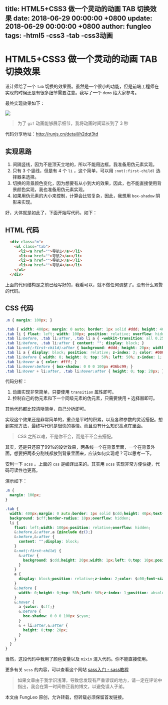 title: HTML5+CSS3 做一个灵动的动画 TAB 切换效果
date: 2018-06-29 00:00:00 +0800
update: 2018-06-29 00:00:00 +0800
author: fungleo
tags:
    -html5
    -css3
    -tab
    -css3动画
---

# HTML5+CSS3 做一个灵动的动画 TAB 切换效果

设计师给了一个 `tab` 切换的效果图。虽然是一个很小的功能，但是前端工程师在实现的时候还是有很多细节需要注意。我写了一个 `demo` 给大家参考。

最终实现效果如下：

![](https://raw.githubusercontent.com/fengcms/articles/master/image/49/098b5df4b7883f58024e710d833078.gif)
> 为了 `gif` 动画能够展示细节，我将动画时间延长到了 3 秒

代码分享地址：http://runjs.cn/detail/h2dqt3td

## 实现思路

1. 间隔竖线，因为不是顶天立地的，所以不能用边框。我准备用伪元素实现。
2. 只有 3 个竖线，但是有 4 个 `li` ，这个简单，可以用 `:not(:first-child)` 选择器来选择。
3. 切换的背景颜色变化，因为想要有从小到大的效果，因此，也不能直接使用背景颜色实现，我也准备用伪元素实现。
4. 如果用伪元素的大小来控制，计算会比较复杂，因此，我想用 `box-shadow` 阴影来实现。

好，大体就是如此了，下面开始写代码，如下：

## HTML 代码

```html
  <div class="m">
    <ul class="tab">
      <li><a href="">导航1</a></li>
      <li><a href="">导航2</a></li>
      <li><a href="">导航3</a></li>
      <li><a href="">导航4</a></li>
    </ul>
  </div>
```

上面的代码结构是之前已经写好的，我看可以，就不做任何调整了。没有什么累赘的代码。

## CSS 代码

```css
.m { margin: 100px; }

.tab { width: 400px; margin: 0 auto; border: 1px solid #ddd; height: 40px; text-align: center; line-height: 40px; background: #fff; border-radius: 10px; overflow: hidden; }
.tab li { float: left; width: 100px; position: relative; overflow: hidden; }
.tab li:before, .tab li:after, .tab li a { -webkit-transition: all 0.25s ease-in-out; transition: all 0.25s ease-in-out; }
.tab li:before, .tab li:after { content: ""; display: block; }
.tab li:not(:first-child):after { background: #ddd; height: 20px; width: 1px; left: 0; top: 10px; position: absolute; }
.tab li a { display: block; position: relative; z-index: 2; color: #000; font-size: 14px; }
.tab li:before { width: 0; height: 0; top: 50%; left: 50%; z-index: 1; position: absolute; }
.tab li:hover a { color: #fff; }
.tab li:hover:before { box-shadow: 0 0 0 100px #36bc99; }
.tab li:hover + li:after, .tab li:hover:after { height: 0; top: 20px; }
```

代码分析：

1. 动画实现非常简单，只要使用 `transition` 属性即可。
2. 控制自己的伪元素和下一个同级元素的伪元素，只需要使用 `+` 选择器即可。

其他代码都比较清晰简单，自己分析即可。

实现这个效果还是非常简单的，重点是平时的积累，以及各种参数的灵活搭配。想到实现方法，最终写代码是很快的事情。而且没有什么知识高点在里面。

> CSS 之所以难，不是你不会，而是不不会去搭配。

其实，还是只还原了99%的设计效果，两条线一个在背景里面，一个在背景外面，想要把两条分割线都放到背景里面来，应该如何实现呢？可以思考一下。

安利一下 `scss` 。上面的 `css` 是编译出来的。其实用 `scss` 实现非常方便快捷，代码可读性也更高。

演示如下：

```css
.m {
  margin: 100px;
}

.tab {
  width: 400px;margin: 0 auto;border: 1px solid $cdd;height: 40px;text-align: center;line-height: 40px;
  background: $cff;border-radius: 10px;overflow: hidden;
  li {
    float: left;width: 100px;position: relative;overflow: hidden;
    &:before,&:after,a {@include dz();}
    &:before,&:after {
      content: "";display: block;
    }
    &:not(:first-child) {
      &:after {
        background: $cdd;height: 20px;width: 1px;left: 0;top: 10px;position: absolute;
      }
    }
    a {
      display: block;position: relative;z-index: 2;color: $c00;font-size: 14px;
    }
    &:before {
      width: 0;height: 0;top: 50%;left: 50%;z-index: 1;position: absolute;
    }
    &:hover {
      a {color: $cff;}
      &:before {
        box-shadow: 0 0 0 100px $cyan;
      }
      & + li:after,&:after {
        height: 0;top: 20px;
      }
    }
  }
}
```
当然，这段代码中我用了颜色变量以及 `mixin` 混入代码。你不能直接使用。

更多有关 `scss` 的内容，可以查看这个网站 [sass入门 - sass教程](http://www.w3cplus.com/sassguide/)

> 如果文章由于我学识浅薄，导致您发现有严重谬误的地方，请一定在评论中指出，我会在第一时间修正我的博文，以避免误人子弟。

本文由 FungLeo 原创，允许转载，但转载必须保留首发链接。


